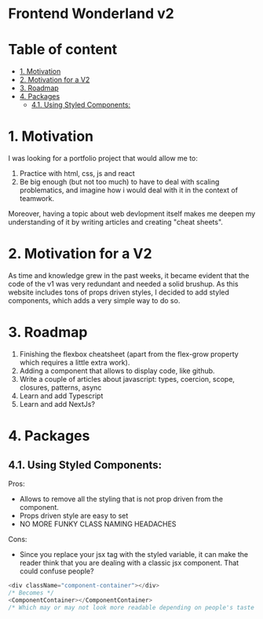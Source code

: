 # Frontend Wonderland v2 <!-- omit in toc -->

# Table of content <!-- omit in toc -->

- [1. Motivation](#1-motivation)
- [2. Motivation for a V2](#2-motivation-for-a-v2)
- [3. Roadmap](#3-roadmap)
- [4. Packages](#4-packages)
  - [4.1. Using Styled Components:](#41-using-styled-components)

# 1. Motivation

I was looking for a portfolio project that would allow me to:

1. Practice with html, css, js and react
2. Be big enough (but not too much) to have to deal with scaling problematics, and imagine how i would deal with it in the context of teamwork.

Moreover, having a topic about web devlopment itself makes me deepen my understanding of it by writing articles and creating "cheat sheets".

# 2. Motivation for a V2

As time and knowledge grew in the past weeks, it became evident that the code of the v1 was very redundant and needed a solid brushup.
As this website includes tons of props driven styles, I decided to add styled components, which adds a very simple way to do so.

# 3. Roadmap

1. Finishing the flexbox cheatsheet (apart from the flex-grow property which requires a little extra work).
2. Adding a component that allows to display code, like github.
3. Write a couple of articles about javascript: types, coercion, scope, closures, patterns, async
4. Learn and add Typescript
5. Learn and add NextJs?

# 4. Packages

## 4.1. Using Styled Components:

Pros:

- Allows to remove all the styling that is not prop driven from the component.
- Props driven style are easy to set
- NO MORE FUNKY CLASS NAMING HEADACHES

Cons:

- Since you replace your jsx tag with the styled variable, it can make the reader think that you are dealing with a classic jsx component. That could confuse people?

```javascript
<div className="component-container"></div>
/* Becomes */
<ComponentContainer></ComponentContainer>
/* Which may or may not look more readable depending on people's taste and habits :) */
```
